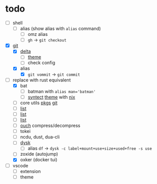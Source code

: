 # todo

- [ ] shell
  - [ ] alias (show alias with `alias` command)
    - [ ] omz alias
    - [ ] `gh` -> `git checkout`
- [x] [git](https://mynixos.com/nixpkgs/options/programs.git)
  - [x] [delta](https://mynixos.com/home-manager/options/programs.git.delta)
    - [ ] [theme](https://github.com/dandavison/delta?tab=readme-ov-file#a-syntax-highlighting-pager-for-git-diff-and-grep-output)
    - [ ] check config
  - [x] alias
    - [x] `git vommit` -> `git commit`
- [ ] replace with rust equivalent
  - [x] bat
    - [ ] batman with `alias man='batman'`
    - [ ] [syntect](https://github.com/trishume/syntect/) [theme](https://github.com/sharkdp/bat?tab=readme-ov-file#adding-new-syntaxes--language-definitions) with [nix](https://mynixos.com/home-manager/options/programs.bat)
  - [ ] core utils [pkgs](https://search.nixos.org/packages?channel=23.11&show=uutils-coreutils&from=0&size=50&sort=relevance&type=packages&query=uutils-coreutils) [git](https://github.com/uutils/coreutils/tree/main)
  - [ ] [list](https://zaiste.net/posts/shell-commands-rust/)
  - [ ] [list](https://github.com/unpluggedcoder/awesome-rust-tools)
  - [ ] [list](https://github.com/rust-unofficial/awesome-rust)
  - [ ] [ouch](https://github.com/ouch-org/ouch) compress/decompress
  - [ ] tokei
  - [ ] ncdu, dust, dua-cli
  - [ ] [dysk](https://github.com/Canop/dysk)
	- [ ] alias `df` -> `dysk -c label+mount+use+size+used+free -s use`
  - [ ] zoxide (autojump)
  - [x] oxker (docker tui)
- [ ] vscode
  - [ ] extension
  - [ ] theme
